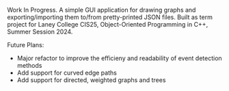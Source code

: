 Work In Progress. A simple GUI application for drawing graphs and exporting/importing them to/from pretty-printed JSON files. Built as term project for Laney College CIS25, Object-Oriented Programming in C++, Summer Session 2024.

Future Plans:
- Major refactor to improve the efficieny and readability of event detection methods
- Add support for curved edge paths
- Add support for directed, weighted graphs and trees
